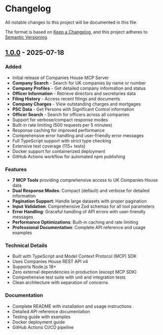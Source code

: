 # Changelog

All notable changes to this project will be documented in this file.

The format is based on [Keep a Changelog](https://keepachangelog.com/en/1.0.0/),
and this project adheres to [Semantic Versioning](https://semver.org/spec/v2.0.0.html).

## [1.0.0] - 2025-07-18

### Added
- Initial release of Companies House MCP Server
- **Company Search** - Search for UK companies by name or number
- **Company Profiles** - Get detailed company information and status
- **Officer Information** - Retrieve directors and secretaries data
- **Filing History** - Access recent filings and documents
- **Company Charges** - View outstanding charges and mortgages
- **PSC Data** - Get Persons with Significant Control information
- **Officer Search** - Search for officers across all companies
- Support for verbose/compact response modes
- Built-in rate limiting (500 requests per 5 minutes)
- Response caching for improved performance
- Comprehensive error handling and user-friendly error messages
- Full TypeScript support with strict type checking
- Extensive test coverage (115+ tests)
- Docker support for containerized deployment
- GitHub Actions workflow for automated npm publishing

### Features
- **7 MCP Tools** providing comprehensive access to UK Companies House data
- **Dual Response Modes**: Compact (default) and verbose for detailed information
- **Pagination Support**: Handle large datasets with proper pagination
- **Input Validation**: Comprehensive Zod schemas for all tool parameters
- **Error Handling**: Graceful handling of API errors with user-friendly messages
- **Performance Optimizations**: Built-in caching and rate limiting
- **Professional Documentation**: Complete API reference and usage examples

### Technical Details
- Built with TypeScript and Model Context Protocol (MCP) SDK
- Uses Companies House REST API v4
- Supports Node.js 18+
- Zero external dependencies in production (except MCP SDK)
- Comprehensive test suite with unit and integration tests
- Clean architecture with separation of concerns

### Documentation
- Complete README with installation and usage instructions
- Detailed API reference documentation
- Testing guide with examples
- Docker deployment guide
- GitHub Actions CI/CD pipeline

[1.0.0]: https://github.com/aicayzer/companies-house-mcp/releases/tag/v1.0.0 